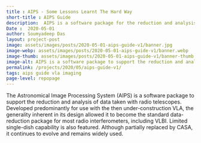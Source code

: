 ```yaml
---
title : AIPS - Some Lessons Learnt The Hard Way
short-title : AIPS Guide
description:  AIPS is a software package for the reduction and analysis of radio interferometric data. Collection of quick guides and troubleshooting tips collected by Soumyadeep Das.
Date :  2020-05-01
author: Soumyadeep Das
layout: project-post
image: assets/images/posts/2020-05-01-aips-guide-v1/banner.jpg
image-webp: assets/images/posts/2020-05-01-aips-guide-v1/banner.webp
image-thumb: assets/images/posts/2020-05-01-aips-guide-v1/banner-thumb.jpg
image-alt: AIPS is a software package to support the reduction and analysis of data taken with radio telescopes. 
permalink: /projects/2020/05/aips-guide-v1/
tags: aips guide vla imaging
page-level: repopage
---
```

 
<!-- Add images to assets/images/posts/2020-05-01-aips-guide-v1 -->
The Astronomical Image Processing System (AIPS) is a software package to support the reduction and analysis of data taken with radio telescopes. Developed predominantly for use with the then under-construction VLA, the generality inherent in its design allowed it to become the standard data-reduction package for most radio interferometers, including VLBI. Limited single-dish capability is also featured. Although partially replaced by CASA, it continues to evolve and remains widely used. 